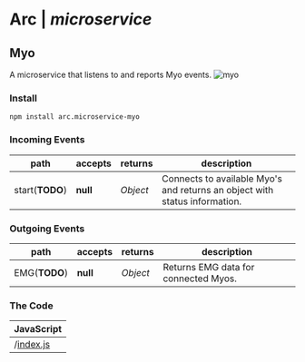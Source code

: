 # Arc | *microservice*
## Myo
A microservice that listens to and reports Myo events.
![myo](https://cdn.geekwire.com/wp-content/uploads/2016/09/Myo_-_Real_Life_Applications_of_the_Myo_Armband_-_YouTube.png)

### Install
```
npm install arc.microservice-myo
```

### Incoming Events
| path | accepts | returns | description |
| --- | --- | --- | --- |
| start(**TODO**) | **null** | *Object* | Connects to available Myo's and returns an object with status information. |

### Outgoing Events
| path | accepts | returns | description |
| --- | --- | --- | --- |
| EMG(**TODO**) | **null** | *Object* | Returns EMG data for connected Myos. |

### The Code

| JavaScript |
| --- |
| /[index.js](https://altereagle.github.io/arc.microservice-myo/) |